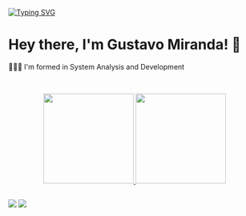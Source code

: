 [![Typing SVG](https://readme-typing-svg.herokuapp.com/?color=04C3CB&size=35&font=Fira+Code&weight=400&center=true&vCenter=true&width=1000&lines=WELCOME!;GUSTA'S+CODE)](https://git.io/typing-svg)

<!-- Sobre mim -->
# Hey there, I'm Gustavo Miranda! 👋

👨🏻‍💻 I'm formed in System Analysis and Development 

<!-- Status -->
<br><div align="center">
  <a href="https://github.com/gustamba">
  <img height="180em" src="https://github-readme-stats.vercel.app/api?username=gustamba&show_icons=true&theme=dracula&include_all_commits=true&count_private=true"/>
  <img height="180em" src="https://github-readme-stats.vercel.app/api/top-langs/?username=gustamba&layout=compact&langs_count=7&theme=dracula"/>
</div>

##
<div>
  <a href="https://www.linkedin.com/in/gustavo-de-faustino-miranda/" target="_blank"><img src="https://img.shields.io/badge/-LinkedIn-%230077B5?style=for-the-badge&logo=linkedin&logoColor=white" target="_blank"></a>
  <a href="https://instagram.com/gustamba/" target="_blank"><img src="https://img.shields.io/badge/-Instagram-%23E4405F?style=for-the-badge&logo=instagram&logoColor=white" target="_blank"></a>
</div>
